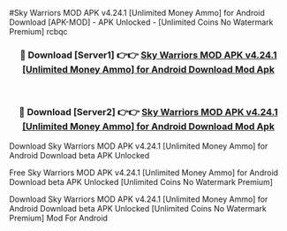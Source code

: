 #Sky Warriors MOD APK v4.24.1 [Unlimited Money Ammo] for Android Download [APK-MOD] - APK Unlocked - [Unlimited Coins No Watermark Premium] rcbqc



<div align="center">

<h3>🔴 Download [Server1] 👉👉 <a href="https://momento.my/?title=Sky_Warriors_MOD_APK_v4.24.1_[Unlimited_Money_Ammo]_for_Android_Download">Sky Warriors MOD APK v4.24.1 [Unlimited Money Ammo] for Android Download Mod Apk</a></h3><br>

<h3>🔴 Download [Server2] 👉👉 <a href="https://momento.my/?title=Sky_Warriors_MOD_APK_v4.24.1_[Unlimited_Money_Ammo]_for_Android_Download">Sky Warriors MOD APK v4.24.1 [Unlimited Money Ammo] for Android Download Mod Apk</a></h3>
</div>



Download Sky Warriors MOD APK v4.24.1 [Unlimited Money Ammo] for Android Download beta APK Unlocked

Free Sky Warriors MOD APK v4.24.1 [Unlimited Money Ammo] for Android Download beta APK Unlocked [Unlimited Coins No Watermark Premium]

Download Sky Warriors MOD APK v4.24.1 [Unlimited Money Ammo] for Android Download beta APK Unlocked [Unlimited Coins No Watermark Premium] Mod For Android
